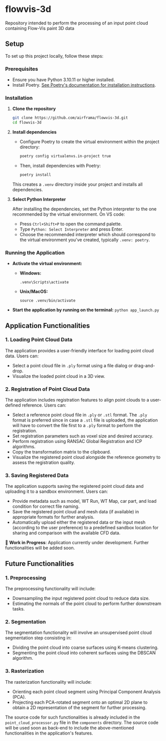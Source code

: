# flowvis-3d
Repository intended to perform the processing of an input point cloud containing Flow-Vis paint 3D data 

## Setup

To set up this project locally, follow these steps:

### Prerequisites

- Ensure you have Python 3.10.11 or higher installed.
- Install Poetry. [See Poetry's documentation for installation instructions](https://python-poetry.org/docs/#installation).

### Installation

1. **Clone the repository**

   ```sh
   git clone https://github.com/airframa/flowvis-3d.git
   cd flowvis-3d
   ```

2. **Install dependencies**

   - Configure Poetry to create the virtual environment within the project directory:

     ```sh
     poetry config virtualenvs.in-project true
     ```

   - Then, install dependencies with Poetry:

     ```sh
     poetry install
     ```

   This creates a `.venv` directory inside your project and installs all dependencies.

3. **Select Python Interpreter**

   After installing the dependencies, set the Python interpreter to the one recommended by the virtual environment. On VS code:

   - Press `Ctrl+Shift+P` to open the command palette.
   - Type `Python: Select Interpreter` and press Enter.
   - Choose the recommended interpreter which should correspond to the virtual environment you've created, typically `.venv: poetry`.


### Running the Application

- **Activate the virtual environment:**

  - **Windows:**
    ```
    .venv\Scripts\activate
    ```
  - **Unix/MacOS:**
    ```
    source .venv/bin/activate
    ```

- **Start the application by running on the terminal:** `python app_launch.py`

## Application Functionalities

### 1. Loading Point Cloud Data
The application provides a user-friendly interface for loading point cloud data. Users can:
- Select a point cloud file in `.ply` format using a file dialog or drag-and-drop.
- Visualize the loaded point cloud in a 3D view.

### 2. Registration of Point Cloud Data
The application includes registration features to align point clouds to a user-defined reference. Users can:
- Select a reference point cloud file in `.ply` or `.stl` format. The `.ply` format is preferred since in case a `.stl` file is uploaded, the application will have to convert the file first to a `.ply` format to perform the registration.
- Set registration parameters such as voxel size and desired accuracy.
- Perform registration using RANSAC Global Registration and ICP algorithms.
- Copy the transformation matrix to the clipboard.
- Visualize the registered point cloud alongside the reference geometry to assess the registration quality.

### 3. Saving Registered Data
The application supports saving the registered point cloud data and uploading it to a sandbox environment. Users can:
- Provide metadata such as model, WT Run, WT Map, car part, and load condition for correct file naming.
- Save the registered point cloud and mesh data (if available) in appropriate formats for further analysis.
- Automatically upload either the registered data or the input mesh (according to the user preference) to a predefined sandbox location for sharing and comparison with the available CFD data. 


🚧 **Work in Progress**: Application currently under development. Further functionalities will be added soon. 

## Future Functionalities

### 1. Preprocessing
The preprocessing functionality will include:
- Downsampling the input registered point cloud to reduce data size.
- Estimating the normals of the point cloud to perform further downstream tasks.

### 2. Segmentation
The segmentation functionality will involve an unsupervised point cloud segmentation step consisting in:
- Dividing the point cloud into coarse surfaces using K-means clustering.
- Segmenting the point cloud into coherent surfaces using the DBSCAN algorithm.

### 3. Rasterization
The rasterization functionality will include:
- Orienting each point cloud segment using Principal Component Analysis (PCA).
- Projecting each PCA-rotated segment onto an optimal 2D plane to obtain a 2D representation of the segment for further processing.

The source code for such functionalities is already included in the `point_cloud_processor.py` file in the `components` directory. The source code will be used soon as back-end to include the above-mentioned functionalities in the application's features. 








